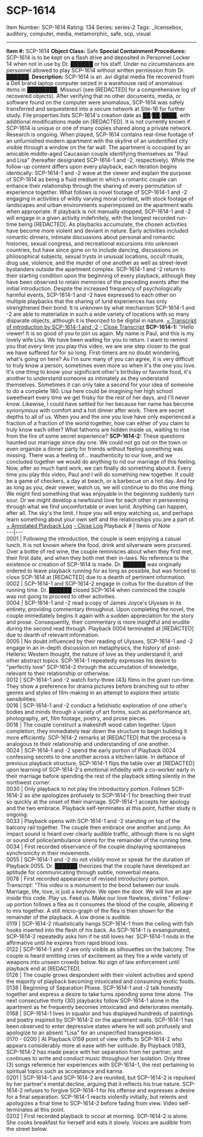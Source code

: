 # SCP-1614
Item Number: SCP-1614
Rating: 134
Series: series-2
Tags: _licensebox, auditory, computer, media, metamorphic, safe, scp, visual

---

**Item #:** SCP-1614
**Object Class:** Safe
**Special Containment Procedures:** SCP-1614 is to be kept on a flash drive and deposited in Personnel Locker 14 when not in use by Dr. ██████ or his staff. Under no circumstances are personnel allowed to play SCP-1614 without written permission from Dr. ██████.
**Description:** SCP-1614 is an .avi digital media file recovered from a Dell brand laptop computer seized in a warehouse raid of anomalous items in ████████, Missouri (see [REDACTED] for a comprehensive log of recovered objects). After verifying that no other documents, media, or software found on the computer were anomalous, SCP-1614 was safely transferred and sequestered into a secure network at Site-16 for further study. File properties lists SCP-1614's creation date as ██/██/████, with additional modifications made on [REDACTED]. It is not currently known if SCP-1614 is unique or one of many copies shared along a private network. Research is ongoing.
When played, SCP-1614 contains real-time footage of an unfurnished modern apartment with the skyline of an unidentified city visible through a window on the far wall. The apartment is occupied by an amicable middle-aged Caucasian couple identifying themselves as "Paul and Lisa" (hereafter designated SCP-1614-1 and -2, respectively). While the follow-up content differs upon every playback, each iteration begins identically: SCP-1614-1 and -2 wave at the viewer and explain the purpose of SCP-1614 as being a fluid medium in which a romantic couple can enhance their relationship through the sharing of every permutation of experience together. What follows is novel footage of SCP-1614-1 and -2 engaging in activities of wildly varying moral content, with stock footage of landscapes and urban environments superimposed on the apartment walls when appropriate. If playback is not manually stopped, SCP-1614-1 and -2 will engage in a given activity indefinitely, with the longest recorded run-time being [REDACTED]. As playbacks accumulate, the chosen activities have become more violent and deviant in nature. Early activities included romantic dinners, intimate discussions about personal and romantic histories, sexual congress, and recreational excursions into unknown countries, but have since gone on to include dancing, discussions on philosophical subjects, sexual trysts in unusual locations, occult rituals, drug use, violence, and the murder of one another as well as street-level bystanders outside the apartment complex.
SCP-1614-1 and -2 return to their starting condition upon the beginning of every playback, although they have been observed to retain memories of the preceding events after the initial introduction. Despite the increased frequency of psychologically harmful events, SCP-1614-1 and -2 have expressed to each other on multiple playbacks that the sharing of lurid experiences has only strengthened their bond. It is unknown by what mechanism SCP-1614-1 and -2 are able to materialize in such a wide variety of locations with so many disparate objects, although it is theorized to be digital in nature.
[\+ Transcript of introduction by SCP-1614-1 and -2](javascript:;)
[\- Close Transcript](javascript:;)
**SCP-1614-1:** "Hello viewer! It is so good of you to join us again. My name is Paul, and this is my lovely wife Lisa. We have been waiting for you to return. I want to remind you that every time you play this video, we are one step closer to the goal we have suffered for for so long. First-timers are no doubt wondering, what's going on here? As I'm sure many of you can agree, it is very difficult to truly know a person, sometimes even more so when it's the one you love. It's one thing to know your significant other's birthday or favorite food, it's another to understand someone as intimately as they understand themselves. Sometimes it can only take a second for your idea of someone to do a complete 180. Lisa here could be imagining her high school sweetheart every time we get frisky for the rest of her days, and I'll never know. Likewise, I could have settled for her because her name has become synonymous with comfort and a hot dinner after work. There are secret depths to all of us. When you and the one you love have only experienced a fraction of a fraction of the world together, how can either of you claim to truly know each other? What fathoms are hidden inside us, waiting to rise from the fire of some secret experience?
**SCP-1614-2:** These questions haunted our marriage since day one. We could not go out on the town or even organize a dinner party for friends without feeling something was missing. There was a feeling of… inauthenticity to our love, and we concluded together we would do anything to rid our marriage of this feeling. Now, after so much hard work, we can finally do something about it. Every time you play this video, Paul and I will do something new together. It could be a game of checkers, a day at beach, or a barbecue on a hot day. And for as long as you, dear viewer, watch us, we will continue to do this one thing. We might find something that was enjoyable in the beginning suddenly turn sour. Or we might develop a newfound love for each other in persevering through what we find uncomfortable or even lurid. Anything can happen, after all. The sky's the limit. I hope you will enjoy watching us, and perhaps learn something about your own self and the relationships you are a part of.
[\+ Annotated Playback Log](javascript:;)
[\- Close Log](javascript:;)
Playback # | Items of Note  
---|---  
0001 | Following the introduction, the couple is seen enjoying a casual lunch. It is not known where the food, drink and silverware were procured. Over a bottle of red wine, the couple reminisces about when they first met, their first date, and when they both met their in-laws. No reference to the existence or creation of SCP-1614 is made. Dr. ██████ was originally ordered to leave playback running for as long as possible, but was forced to close SCP-1614 at [REDACTED] due to a dearth of pertinent information.  
0002 | SCP-1614-1 and SCP-1614-2 engage in coitus for the duration of the running time. Dr. ██████ closed SCP-1614 when convinced the couple was not going to proceed to other activities.  
0004 | SCP-1614-1 and -2 read a copy of James Joyce's Ulysses in its entirety, providing commentary throughout. Upon completing the novel, the couple immediately begins it again with a sudden appreciation for the story and prose. Consequently, their commentary is more insightful and erudite during the second read through. Playback 0004 terminated at [REDACTED] due to dearth of relevant information.  
0005 | No doubt influenced by their reading of Ulysses, SCP-1614-1 and -2 engage in an in-depth discussion on metaphysics, the history of post-Hellenic Western thought, the nature of love as they understand it, and other abstract topics. SCP-1614-1 repeatedly expresses his desire to "perfectly love" SCP-1614-2 through the accumulation of knowledge, relevant to their relationship or otherwise.  
0012 | SCP-1614-1 and -2 watch forty-three (43) films in the given run-time. They show a preference for drama pictures before branching out to other genres and styles of film-making in an attempt to explore their artistic sensibilities.  
0016 | SCP-1614-1 and -2 conduct a fetishistic exploration of one other's bodies and minds through a variety of art forms, such as performance art, photography, art, film footage, poetry, and prose pieces.  
0018 | The couple construct a makeshift wood cabin together. Upon completion, they immediately tear down the structure to begin building it more efficiently. SCP-1614-2 remarks at [REDACTED] that the process is analogous to their relationship and understanding of one another.  
0024 | SCP-1614-1 and -2 spend the early portion of Playback 0024 confessing secrets to one another across a kitchen table. In defiance of previous playback structure, SCP-1614-1 flips the table over at [REDACTED] upon learning of SCP-1614-2's emotional infidelity with a co-worker early in their marriage before spending the rest of the playback sitting silently in the northwest corner.  
0030 | Only playback to not play the introductory portion. Follows SCP-1614-2 as she apologizes profusely to SCP-1614-1 for breaching their trust so quickly at the onset of their marriage. SCP-1614-1 accepts her apology and the two embrace. Playback self-terminates at this point, further study is ongoing.  
0033 | Playback opens with SCP-1614-1 and -2 standing on top of the balcony rail together. The couple then embrace one another and jump. An impact sound is heard over clearly audible traffic, although there is no sight or sound of police/ambulance sirens for the remainder of the running time.  
0034 | First recorded observance of the couple displaying spontaneous synchronicity in their movements.  
0055 | SCP-1614-1 and -2 do not visibly move or speak for the duration of Playback 0055. Dr. ██████ theorizes that the couple have developed an aptitude for communicating through subtle, nonverbal means.  
0078 | First recorded appearance of revised introductory portion. Transcript: "This video is a monument to the bond between our souls. Marriage, life, love, is just a keyhole. We open the door. We will live an age inside this code. Play us. Feed us. Make our love flawless, divine." Follow-up portion follows a flea as it consumes the blood of the couple, allowing it to mix together. A still micro-graph of the flea is then shown for the remainder of the playback. A low drone is audible.  
0119 | SCP-1614-2 ritualistically hangs SCP-1614-1 from the ceiling with fish hooks inserted into the flesh of his back. As SCP-1614-1 is exsanguinated, SCP-1614-2 repeatedly asks him if he still loves her. SCP-1614-1 nods in the affirmative until he expires from rapid blood loss.  
0122 | SCP-1614-1 and -2 are only visible as silhouettes on the balcony. The couple is heard emitting cries of excitement as they fire a wide variety of weapons into unseen crowds below. No sign of law enforcement until playback end at [REDACTED].  
0126 | The couple grows despondent with their violent activities and spend the majority of playback becoming intoxicated and consuming exotic foods.  
0138 | Beginning of Separation Phase. SCP-1614-1 and -2 talk honestly together and express a desire to take turns spending some time alone. The next consecutive thirty (30) playbacks follow SCP-1614-1 alone in the apartment as he frequently becomes intoxicated and deteriorates mentally.  
0168 | SCP-1614-1 lives in squalor and has displayed hundreds of paintings and poetry inspired by SCP-1614-2 on the apartment walls. SCP-1614-1 has been observed to enter depressive states where he will sob profusely and apologize to an absent "Lisa" for an unspecified transgression.  
0170 - 0200 | At Playback 0159 point of view shifts to SCP-1614-2 who appears considerably more at ease with her solitude. By Playback 0183, SCP-1614-2 has made peace with her separation from her partner, and continues to write and conduct music throughout her isolation. Only three (3) songs reference her experiences with SCP-1614-1, the rest pertaining to spiritual topics such as acceptance and karma.  
0201 | SCP-1614-1 and SCP-1614-2 are reunited, but SCP-1614-2 is repulsed by her partner's mental decline, arguing that it reflects his true nature. SCP-1614-2 refuses to forgive SCP-1614-1 for his offense and expresses a desire for a final separation. SCP-1614-1 reacts violently initially, but relents and apologizes a final time to SCP-1614-2 before fading from view. Video self-terminates at this point.  
0202 | First recorded playback to occur at morning. SCP-1614-2 is alone. She cooks breakfast for herself and eats it slowly. Voices are audible from the street below.
